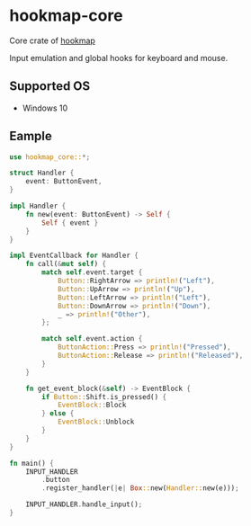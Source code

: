 # hookmap-core

Core crate of [hookmap](https://crates.io/crates/hookmap)

Input emulation and global hooks for keyboard and mouse.

## Supported OS

* Windows 10

## Eample

```rust
use hookmap_core::*;

struct Handler {
    event: ButtonEvent,
}

impl Handler {
    fn new(event: ButtonEvent) -> Self {
        Self { event }
    }
}

impl EventCallback for Handler {
    fn call(&mut self) {
        match self.event.target {
            Button::RightArrow => println!("Left"),
            Button::UpArrow => println!("Up"),
            Button::LeftArrow => println!("Left"),
            Button::DownArrow => println!("Down"),
            _ => println!("Other"),
        };

        match self.event.action {
            ButtonAction::Press => println!("Pressed"),
            ButtonAction::Release => println!("Released"),
        }
    }

    fn get_event_block(&self) -> EventBlock {
        if Button::Shift.is_pressed() {
            EventBlock::Block
        } else {
            EventBlock::Unblock
        }
    }
}

fn main() {
    INPUT_HANDLER
        .button
        .register_handler(|e| Box::new(Handler::new(e)));

    INPUT_HANDLER.handle_input();
}
```
